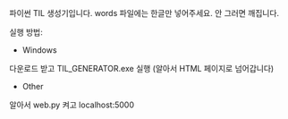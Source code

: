 파이썬 TIL 생성기입니다. words 파일에는 한글만 넣어주세요. 안 그러면 깨집니다.

실행 방법:
- Windows

다운로드 받고 TIL_GENERATOR.exe 실행 (알아서 HTML 페이지로 넘어갑니다)
- Other

알아서 web.py 켜고 localhost:5000